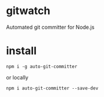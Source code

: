 # gitwatch
Automated git committer for Node.js

# install

`npm i -g auto-git-committer`

or locally

`npm i auto-git-committer --save-dev`
